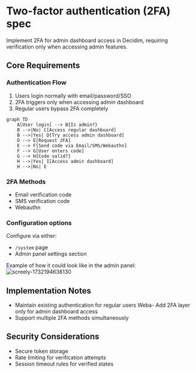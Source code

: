 # Two-factor authentication (2FA) spec

Implement 2FA for admin dashboard access in Decidim, requiring verification only when accessing admin features.

## Core Requirements

### Authentication Flow
1. Users login normally with email/password/SSO
2. 2FA triggers only when accessing admin dashboard
3. Regular users bypass 2FA completely

```mermaid
graph TD
    A[User login] --> B{Is admin?}
    B -->|No| C[Access regular dashboard]
    B -->|Yes| D[Try access admin dashboard]
    D --> E[Request 2FA]
    E --> F[Send code via Email/SMS/Webauthn]
    F --> G[User enters code]
    G --> H{Code valid?}
    H -->|Yes| I[Access admin dashboard]
    H -->|No| E
```

### 2FA Methods
- Email verification code
- SMS verification code  
- Webauthn

### Configuration options
Configure via either:
- `/system` page 
- Admin panel settings section

Example of how it could look like in the admin panel:
![screely-1732194638130](https://github.com/user-attachments/assets/ed0192e7-56e7-40d8-8602-5a9c252854a5)


## Implementation Notes
- Maintain existing authentication for regular users
Weba- Add 2FA layer only for admin dashboard access
- Support multiple 2FA methods simultaneously

## Security Considerations
- Secure token storage
- Rate limiting for verification attempts
- Session timeout rules for verified states
